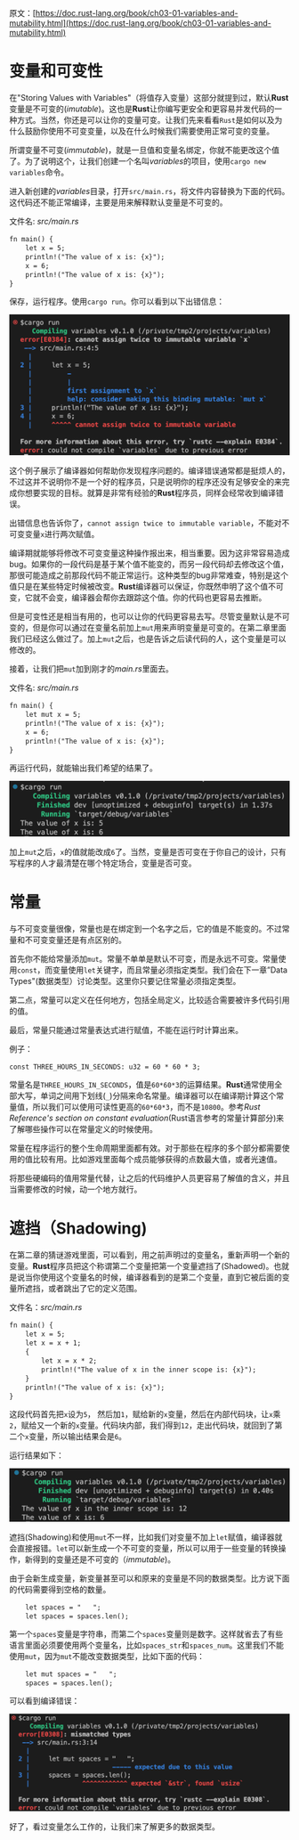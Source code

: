 原文：[https://doc.rust-lang.org/book/ch03-01-variables-and-mutability.html](https://doc.rust-lang.org/book/ch03-01-variables-and-mutability.html)

# 变量和可变性

在"Storing Values with Variables"（将值存入变量）这部分就提到过，默认**Rust**变量是不可变的(*imutable*)。这也是**Rust**让你编写更安全和更容易并发代码的一种方式。当然，你还是可以让你的变量可变。让我们先来看看`Rust`是如何以及为什么鼓励你使用不可变变量，以及在什么时候我们需要使用正常可变的变量。

所谓变量不可变(*immutable*)，就是一旦值和变量名绑定，你就不能更改这个值了。为了说明这个，让我们创建一个名叫*variables*的项目，使用`cargo new variables`命令。

进入新创建的*variables*目录，打开`src/main.rs`，将文件内容替换为下面的代码。这代码还不能正常编译，主要是用来解释默认变量是不可变的。

文件名: *src/main.rs*

```
fn main() {
    let x = 5;
    println!("The value of x is: {x}");
    x = 6;
    println!("The value of x is: {x}");
}
```

保存，运行程序。使用`cargo run`。你可以看到以下出错信息：

![mutability error](./images/ch03-01-immutable.png)

这个例子展示了编译器如何帮助你发现程序问题的。编译错误通常都是挺烦人的，不过这并不说明你不是一个好的程序员，只是说明你的程序还没有足够安全的来完成你想要实现的目标。就算是非常有经验的**Rust**程序员，同样会经常收到编译错误。

出错信息也告诉你了，`cannot assign twice to immutable variable`，不能对不可变变量`x`进行两次赋值。

编译期就能够将修改不可变变量这种操作报出来，相当重要。因为这非常容易造成bug。如果你的一段代码是基于某个值不能变的，而另一段代码却去修改这个值，那很可能造成之前那段代码不能正常运行。这种类型的bug非常难查，特别是这个值只是在某些特定时候被改变。**Rust**编译器可以保证，你既然申明了这个值不可变，它就不会变，编译器会帮你去跟踪这个值。你的代码也更容易去推断。

但是可变性还是相当有用的，也可以让你的代码更容易去写。尽管变量默认是不可变的，但是你可以通过在变量名前加上`mut`用来声明变量是可变的。在第二章里面我们已经这么做过了。加上`mut`之后，也是告诉之后读代码的人，这个变量是可以修改的。

接着，让我们把`mut`加到刚才的*main.rs*里面去。

文件名: *src/main.rs*

```
fn main() {
    let mut x = 5;
    println!("The value of x is: {x}");
    x = 6;
    println!("The value of x is: {x}");
}
```

再运行代码，就能输出我们希望的结果了。

![mutable variable](./images/ch03-01-mutable.png)

加上`mut`之后，`x`的值就能改成`6`了。当然，变量是否可变在于你自己的设计，只有写程序的人才最清楚在哪个特定场合，变量是否可变。

# 常量

与不可变变量很像，常量也是在绑定到一个名字之后，它的值是不能变的。不过常量和不可变变量还是有点区别的。

首先你不能给常量添加`mut`。常量不单单是默认不可变，而是永远不可变。常量使用`const`，而变量使用`let`关键字，而且常量必须指定类型。我们会在下一章”Data Types"(数据类型）讨论类型。这里你只要记住常量必须指定类型。

第二点，常量可以定义在任何地方，包括全局定义，比较适合需要被许多代码引用的值。

最后，常量只能通过常量表达式进行赋值，不能在运行时计算出来。

例子：

```
const THREE_HOURS_IN_SECONDS: u32 = 60 * 60 * 3;
```

常量名是`THREE_HOURS_IN_SECONDS`，值是`60*60*3`的运算结果。**Rust**通常使用全部大写，单词之间用下划线(`_`)分隔来命名常量。编译器可以在编译期计算这个常量值，所以我们可以使用可读性更高的`60*60*3`，而不是`10800`。参考*Rust Reference's section on constant evaluation*(Rust语言参考的常量计算部分)来了解哪些操作可以在常量定义的时候使用。

常量在程序运行的整个生命周期里面都有效。对于那些在程序的多个部分都需要使用的值比较有用。比如游戏里面每个成员能够获得的点数最大值，或者光速值。

将那些硬编码的值用常量代替，让之后的代码维护人员更容易了解值的含义，并且当需要修改的时候，动一个地方就行。

# 遮挡（Shadowing)

在第二章的猜谜游戏里面，可以看到，用之前声明过的变量名，重新声明一个新的变量。**Rust**程序员把这个称谓第二个变量把第一个变量遮挡了(Shadowed)。也就是说当你使用这个变量名的时候，编译器看到的是第二个变量，直到它被后面的变量所遮挡，或者跳出了它的定义范围。

文件名：*src/main.rs*

```
fn main() {
    let x = 5;
    let x = x + 1;
    { 
        let x = x * 2;
        println!("The value of x in the inner scope is: {x}");
    }
    println!("The value of x is: {x}");
}
```

这段代码首先把`x`设为`5`， 然后加`1`，赋给新的`x`变量，然后在内部代码块，让`x`乘`2`，赋给又一个新的`x`变量。代码块内部，我们得到`12`，走出代码块，就回到了第二个`x`变量，所以输出结果会是`6`。

运行结果如下：

![shadowing](./images/ch03-01-shadowing.png)

遮挡(Shadowing)和使用`mut`不一样，比如我们对变量不加上`let`赋值，编译器就会直接报错。`let`可以新生成一个不可变的变量，所以可以用于一些变量的转换操作，新得到的变量还是不可变的（*immutable*)。

由于会新生成变量，新变量甚至可以和原来的变量是不同的数据类型。比方说下面的代码需要得到空格的数量。

```
    let spaces = "   ";
    let spaces = spaces.len();
```

第一个`spaces`变量是字符串，而第二个`spaces`变量则是数字。这样就省去了有些语言里面必须要使用两个变量名，比如`spaces_str`和`spaces_num`。这里我们不能使用`mut`，因为`mut`不能改变数据类型，比如下面的代码：

```
    let mut spaces = "   ";
    spaces = spaces.len();
```

可以看到编译错误：

![Shadowing mut error](./images/ch03-01-shadowing-mut-error.png)

好了，看过变量怎么工作的，让我们来了解更多的数据类型。
